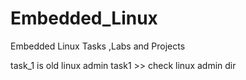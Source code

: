 # Embedded_Linux
Embedded Linux Tasks ,Labs and Projects

task_1 is old linux admin task1 >> check linux admin dir
